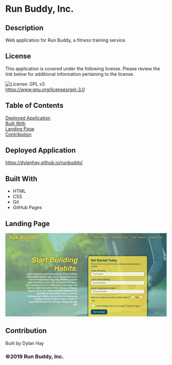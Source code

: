 # Run Buddy, Inc.

## Description
Web application for Run Buddy, a fitness training service.

## License  
This application is covered under the following license. Please review the link below for additional information pertaining to the license.
    
![License: GPL v3](https://img.shields.io/badge/License-GPLv3-blue.svg)  
https://www.gnu.org/licenses/gpl-3.0

## Table of Contents
[Deployed Application](#deployed-application)  
[Built With](#built-with)  
[Landing Page](#landing-page)  
[Contribution](#contribution) 

## Deployed Application
https://dylanhay.github.io/runbuddy/
## Built With
* HTML
* CSS
* Git
* GitHub Pages

## Landing Page
![Screenshot](./assets/images/rb-land.png "Landing Page")

## Contribution
Built by Dylan Hay

### ©️2019 Run Buddy, Inc.
